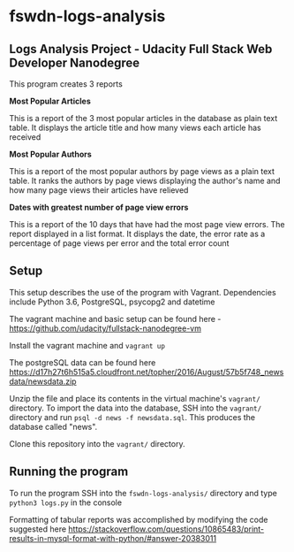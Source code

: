 # fswdn-logs-analysis
## Logs Analysis Project - Udacity Full Stack Web Developer Nanodegree

This program creates 3 reports

**Most Popular Articles**

This is a report of the 3 most popular articles in the database as plain
text table. It displays the article title and how many views each article has
received

**Most Popular Authors**

This is a report of the most popular authors by page views as a plain text
table.  It ranks the authors by page views displaying the author's name and 
how many page views their articles have relieved

**Dates with greatest number of page view errors**

This is a report of the 10 days that have had the most page view errors. The 
report displayed in a list format. It displays the date, the error rate as
a percentage of page views per error and the total error count

## Setup
This setup describes the use of the program with Vagrant.  Dependencies include
Python 3.6, PostgreSQL, psycopg2 and datetime

The vagrant machine and basic setup can be found here - https://github.com/udacity/fullstack-nanodegree-vm

Install the vagrant machine and `vagrant up`

The postgreSQL data can be found here https://d17h27t6h515a5.cloudfront.net/topher/2016/August/57b5f748_newsdata/newsdata.zip

Unzip the file and place its contents in the virtual machine's `vagrant/` 
directory.  To import the data into the database, SSH into the `vagrant/`
directory and run `psql -d news -f newsdata.sql`.  This produces the database
called "news".

Clone this repository into the `vagrant/` directory.


## Running the program

To run the program SSH into the `fswdn-logs-analysis/` directory and type
 `python3 logs.py` in the console 


Formatting of tabular reports was accomplished by modifying the code suggested 
here https://stackoverflow.com/questions/10865483/print-results-in-mysql-format-with-python/#answer-20383011
